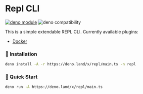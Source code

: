 # Repl CLI

[![deno module](https://shield.deno.dev/x/repl)](https://deno.land/x/repl)
![deno compatibility](https://shield.deno.dev/deno/^1.37)

This is a simple extendable REPL CLI.
Currently available plugins:
  - [Docker](https://docker.com/)

### 🚚 Installation

```bash
deno install -A -r https://deno.land/x/repl/main.ts -n repl
```

### 🚀 Quick Start

```bash
deno run -A https://deno.land/x/repl/main.ts
```